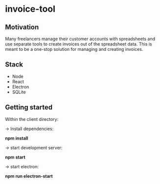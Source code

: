 # invoice-tool

## Motivation
Many freelancers manage their customer accounts with spreadsheets and use separate tools to create invoices out of the spreadsheet data. This is meant to be a one-stop solution for managing and creating invoices.

## Stack
- Node
- React
- Electron
- SQLite

## Getting started

Within the client directory:

-> Install dependencies:

**npm install**

-> start development server:

**npm start**

-> start electron:

**npm run electron-start**
